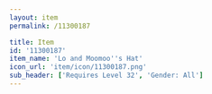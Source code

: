 ```yaml
---
layout: item
permalink: /11300187

title: Item
id: '11300187'
item_name: 'Lo and Moomoo''s Hat'
icon_url: 'item/icon/11300187.png'
sub_header: ['Requires Level 32', 'Gender: All']
---
```

